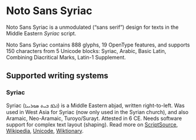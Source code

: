 
# Noto Sans Syriac

Noto Sans Syriac is a unmodulated (“sans serif”) design for texts in the Middle Eastern _Syriac_ script. 

Noto Sans Syriac contains 888 glyphs, 19 OpenType features, and supports 150 characters from 5 Unicode blocks: Syriac, Arabic, Basic Latin, Combining Diacritical Marks, Latin-1 Supplement.


## Supported writing systems


### Syriac

Syriac (ܐܠܦ ܒܝܬ ܣܘܪܝܝܐ) is a Middle Eastern abjad, written right-to-left. Was used in West Asia for Syriac (now only used in the Syrian church), and also Aramaic, Neo-Aramaic, Turoyo/Surayt. Attested in 6 CE. Needs software support for complex text layout (shaping). Read more on [ScriptSource](https://scriptsource.org/scr/Syrc), [Wikipedia](https://en.wikipedia.org/wiki/ISO_15924:Syrc), [Unicode](https://www.unicode.org/versions/Unicode13.0.0/ch09.pdf#G13005), [Wiktionary](https://en.wiktionary.org/wiki/Category:Syriac_script).

